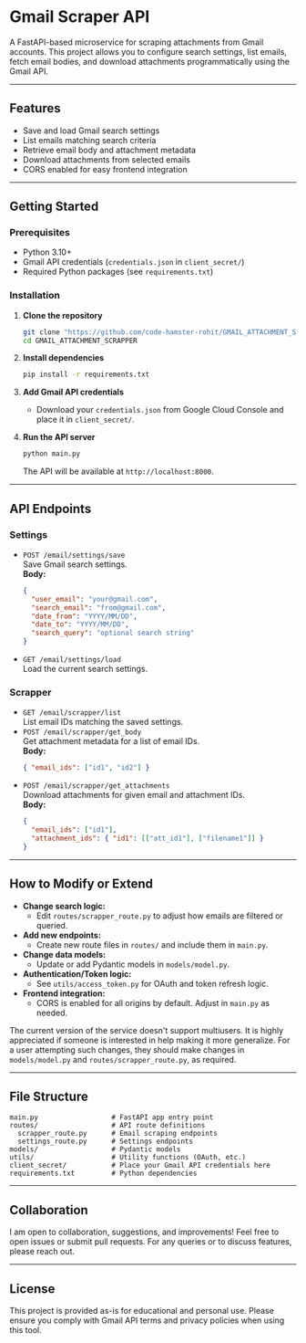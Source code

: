 # Gmail Scraper API

A FastAPI-based microservice for scraping attachments from Gmail accounts. This project allows you to configure search settings, list emails, fetch email bodies, and download attachments programmatically using the Gmail API.

---

## Features

- Save and load Gmail search settings
- List emails matching search criteria
- Retrieve email body and attachment metadata
- Download attachments from selected emails
- CORS enabled for easy frontend integration

---

## Getting Started

### Prerequisites

- Python 3.10+
- Gmail API credentials (`credentials.json` in `client_secret/`)
- Required Python packages (see `requirements.txt`)

### Installation

1. **Clone the repository**
   ```sh
   git clone "https://github.com/code-hamster-rohit/GMAIL_ATTACHMENT_SCRAPPER.git"
   cd GMAIL_ATTACHMENT_SCRAPPER
   ```
2. **Install dependencies**
   ```sh
   pip install -r requirements.txt
   ```
3. **Add Gmail API credentials**

   - Download your `credentials.json` from Google Cloud Console and place it in `client_secret/`.

4. **Run the API server**
   ```sh
   python main.py
   ```
   The API will be available at `http://localhost:8000`.

---

## API Endpoints

### Settings

- `POST /email/settings/save`  
  Save Gmail search settings.  
  **Body:**
  ```json
  {
    "user_email": "your@gmail.com",
    "search_email": "from@gmail.com",
    "date_from": "YYYY/MM/DD",
    "date_to": "YYYY/MM/DD",
    "search_query": "optional search string"
  }
  ```
- `GET /email/settings/load`  
  Load the current search settings.

### Scrapper

- `GET /email/scrapper/list`  
  List email IDs matching the saved settings.
- `POST /email/scrapper/get_body`  
  Get attachment metadata for a list of email IDs.  
  **Body:**
  ```json
  { "email_ids": ["id1", "id2"] }
  ```
- `POST /email/scrapper/get_attachments`  
  Download attachments for given email and attachment IDs.  
  **Body:**
  ```json
  {
    "email_ids": ["id1"],
    "attachment_ids": { "id1": [["att_id1"], ["filename1"]] }
  }
  ```

---

## How to Modify or Extend

- **Change search logic:**
  - Edit `routes/scrapper_route.py` to adjust how emails are filtered or queried.
- **Add new endpoints:**
  - Create new route files in `routes/` and include them in `main.py`.
- **Change data models:**
  - Update or add Pydantic models in `models/model.py`.
- **Authentication/Token logic:**
  - See `utils/access_token.py` for OAuth and token refresh logic.
- **Frontend integration:**
  - CORS is enabled for all origins by default. Adjust in `main.py` as needed.

The current version of the service doesn't support multiusers. It is highly appreciated if someone is interested in help making it more generalize.
For a user attempting such changes, they should make changes in `models/model.py` and `routes/scrapper_route.py`, as required.

---

## File Structure

```
main.py                  # FastAPI app entry point
routes/                  # API route definitions
  scrapper_route.py      # Email scraping endpoints
  settings_route.py      # Settings endpoints
models/                  # Pydantic models
utils/                   # Utility functions (OAuth, etc.)
client_secret/           # Place your Gmail API credentials here
requirements.txt         # Python dependencies
```

---

## Collaboration

I am open to collaboration, suggestions, and improvements! Feel free to open issues or submit pull requests. For any queries or to discuss features, please reach out.

---

## License

This project is provided as-is for educational and personal use. Please ensure you comply with Gmail API terms and privacy policies when using this tool.
